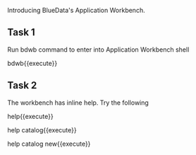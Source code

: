 Introducing BlueData's Application Workbench.

## Task 1

Run bdwb command to enter into Application Workbench shell

bdwb{{execute}}

## Task 2

The workbench has inline help. Try the following

help{{execute}}

help catalog{{execute}}

help catalog new{{execute}}
